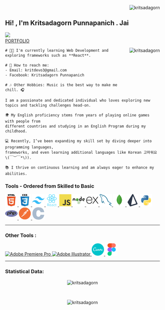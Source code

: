 <p align="right">
  <img src="https://komarev.com/ghpvc/?username=kritsadagorn&label=Profile%20views&color=0e75b6&style=flat" alt="kritsadagorn" />
</p>

<p align="center">
  <h2> Hi! , I'm Kritsadagorn Punnapanich . Jai </h2>
  <span><img src="https://img.shields.io/badge/Student%20at%20RMUTL%20Chiang%20Mai%20Thailand-8A2BE2"/> 
  <div><a href="https://kritport.vercel.app">PORTFOLIO</a></div>
</p>

<p align="center">
  <img align="right" src="https://github.com/kritsadagorn/kritsadagorn/blob/main/animation_500_kxa883sd.gif" alt="kritsadagorn" />
</p>

```
# 👨‍💻 I'm currently learning Web Development and exploring frameworks such as **React**.

# 📧 How to reach me:  
- Email: kritdevo3@gmail.com
- Facebook: Kritsadagorn Punnapanich

# 🎶 Other Hobbies: Music is the best way to make me chill. 🎧
```

```
I am a passionate and dedicated individual who loves exploring new topics and tackling challenges head-on.  

🌍 My English proficiency stems from years of playing online games with people from
different countries and studying in an English Program during my childhood.  

💻 Recently, I’ve been expanding my skill set by diving deeper into programming languages,
frameworks, and even learning additional languages like Korean 고마워요 \(￣︶￣*\)).  

📚 I thrive on continuous learning and am always eager to enhance my abilities.
```

<h3 align="left">Tools - Ordered from Skilled to Basic</h3>
<p align="left">
  <a href="https://www.w3.org/html/" target="_blank">
    <img src="https://raw.githubusercontent.com/devicons/devicon/master/icons/html5/html5-original-wordmark.svg" alt="HTML5" width="40" height="40" />
  </a>
  <a href="https://www.w3schools.com/css/" target="_blank">
    <img src="https://raw.githubusercontent.com/devicons/devicon/master/icons/css3/css3-original-wordmark.svg" alt="CSS3" width="40" height="40" />
  </a>
  <a href="https://tailwindcss.com" target="_blank">
    <img src="https://raw.githubusercontent.com/devicons/devicon/master/icons/tailwindcss/tailwindcss-original.svg" alt="Tailwindcss" width="40" height="40" />
  </a>
  <a href="https://reactjs.org/" target="_blank">
    <img src="https://raw.githubusercontent.com/devicons/devicon/master/icons/react/react-original-wordmark.svg" alt="React" width="40" height="40" />
  </a>
  <a href="https://developer.mozilla.org/en-US/docs/Web/JavaScript" target="_blank">
    <img src="https://raw.githubusercontent.com/devicons/devicon/master/icons/javascript/javascript-original.svg" alt="JavaScript" width="40" height="40" />
  </a>
  <a href="https://nodejs.org" target="_blank">
    <img src="https://raw.githubusercontent.com/devicons/devicon/master/icons/nodejs/nodejs-original-wordmark.svg" alt="Node.js" width="40" height="40" />
  </a>
  <a href="https://expressjs.com" target="_blank">
    <img src="https://raw.githubusercontent.com/devicons/devicon/master/icons/express/express-original.svg" alt="Express.js" width="40" height="40" />
  </a>
  <a href="https://www.mysql.com" target="_blank">
    <img src="https://raw.githubusercontent.com/devicons/devicon/master/icons/mysql/mysql-original.svg" alt="MySQL" width="40" height="40" />
  </a>
  <a href="https://www.mongodb.com" target="_blank">
    <img src="https://raw.githubusercontent.com/devicons/devicon/master/icons/mongodb/mongodb-original.svg" alt="MongoDB" width="40" height="40" />
  </a>
  <a href="https://www.prisma.io" target="_blank">
    <img src="https://raw.githubusercontent.com/devicons/devicon/master/icons/prisma/prisma-original.svg" alt="Prisma" width="40" height="40" />
  </a>
  <a href="https://www.python.org" target="_blank">
    <img src="https://raw.githubusercontent.com/devicons/devicon/master/icons/python/python-original.svg" alt="Python" width="40" height="40" />
  </a>
  <a href="https://www.php.net" target="_blank">
    <img src="https://raw.githubusercontent.com/devicons/devicon/master/icons/php/php-original.svg" alt="PHP" width="40" height="40" />
  </a>
  <a href="https://www.postman.com" target="_blank">
    <img src="https://raw.githubusercontent.com/devicons/devicon/master/icons/postman/postman-original.svg" alt="Postman" width="40" height="40" />
  </a>
  <a href="https://www.w3schools.com/c/c_intro.php" target="_blank">
    <img src="https://raw.githubusercontent.com/devicons/devicon/master/icons/c/c-original.svg" alt="C" width="40" height="40" />
  </a>
</p>

---

<h3 align="left">Other Tools :</h3>
<p align="left">
  <a href="https://www.adobe.com/th_th/products/premiere.html" target="_blank">
    <img src="https://cdn.jsdelivr.net/gh/devicons/devicon@latest/icons/premierepro/premierepro-original.svg" alt="Adobe Premiere Pro" width="40" height="40" />
  </a>
  <a href="https://www.adobe.com/in/products/illustrator.html" target="_blank">
    <img src="https://www.vectorlogo.zone/logos/adobe_illustrator/adobe_illustrator-icon.svg" alt="Adobe Illustrator" width="40" height="40" />
  </a>
  <a href="https://www.canva.com/th_th/" target="_blank">
    <img src="https://raw.githubusercontent.com/devicons/devicon/master/icons/canva/canva-original.svg" alt="Canva" width="40" height="40" />
  </a>
  <a href="https://www.figma.com" target="_blank">
    <img src="https://raw.githubusercontent.com/devicons/devicon/master/icons/figma/figma-original.svg" alt="Figma" width="40" height="40" />
  </a>
</p>

---

<h3>Statistical Data:</h3>
<p align="center">
  <img align="center" src="https://github-readme-stats.vercel.app/api/top-langs?username=kritsadagorn&show_icons=true&locale=en&bg_color=0d1117&text_color=ffffff&layout=compact" alt="kritsadagorn" />
</p>

<br>

<p align="center">
  <img align="center" src="https://github-readme-stats.vercel.app/api?username=kritsadagorn&show_icons=true&locale=en&bg_color=0d1117&text_color=ffffff&repo=convoychat" alt="kritsadagorn" />
</p>

<br>

